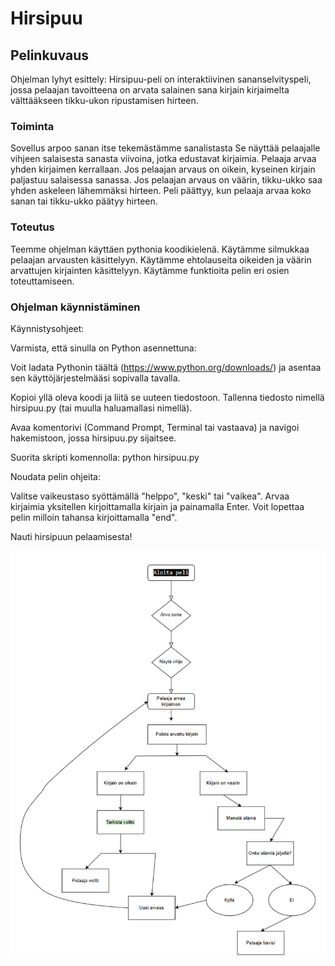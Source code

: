# Hirsipuu

## Pelinkuvaus

Ohjelman lyhyt esittely:
Hirsipuu-peli on interaktiivinen sananselvityspeli, jossa pelaajan tavoitteena on arvata salainen sana kirjain kirjaimelta välttääkseen tikku-ukon ripustamisen hirteen.

### Toiminta

Sovellus arpoo sanan itse tekemästämme sanalistasta
Se näyttää pelaajalle vihjeen salaisesta sanasta viivoina, jotka edustavat kirjaimia.
Pelaaja arvaa yhden kirjaimen kerrallaan.
Jos pelaajan arvaus on oikein, kyseinen kirjain paljastuu salaisessa sanassa.
Jos pelaajan arvaus on väärin, tikku-ukko saa yhden askeleen lähemmäksi hirteen.
Peli päättyy, kun pelaaja arvaa koko sanan tai tikku-ukko päätyy hirteen.

### Toteutus

Teemme ohjelman käyttäen pythonia koodikielenä.
Käytämme silmukkaa pelaajan arvausten käsittelyyn.
Käytämme ehtolauseita oikeiden ja väärin arvattujen kirjainten käsittelyyn.
Käytämme funktioita pelin eri osien toteuttamiseen.

### Ohjelman käynnistäminen

Käynnistysohjeet:

Varmista, että sinulla on Python asennettuna:

Voit ladata Pythonin täältä (https://www.python.org/downloads/) ja asentaa sen käyttöjärjestelmääsi sopivalla tavalla.

Kopioi yllä oleva koodi ja liitä se uuteen tiedostoon. Tallenna tiedosto nimellä hirsipuu.py (tai muulla haluamallasi nimellä).

Avaa komentorivi (Command Prompt, Terminal tai vastaava) ja navigoi hakemistoon, jossa hirsipuu.py sijaitsee.

Suorita skripti komennolla:
python hirsipuu.py

Noudata pelin ohjeita:

Valitse vaikeustaso syöttämällä "helppo", "keski" tai "vaikea".
Arvaa kirjaimia yksitellen kirjoittamalla kirjain ja painamalla Enter.
Voit lopettaa pelin milloin tahansa kirjoittamalla "end".

Nauti hirsipuun pelaamisesta!


![Vuo-kaavio](images/vuokaaviohirsipuu.png)

